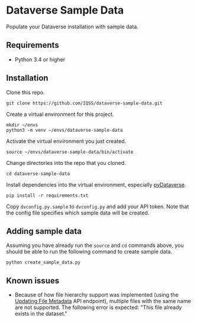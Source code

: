 # Dataverse Sample Data

Populate your Dataverse installation with sample data.

## Requirements

- Python 3.4 or higher

## Installation

Clone this repo.

    git clone https://github.com/IQSS/dataverse-sample-data.git

Create a virtual environment for this project.

    mkdir ~/envs
    python3 -m venv ~/envs/dataverse-sample-data

Activate the virtual environment you just created.

    source ~/envs/dataverse-sample-data/bin/activate

Change directories into the repo that you cloned.

    cd dataverse-sample-data

Install dependencies into the virtual environment, especially [pyDataverse][].

    pip install -r requirements.txt

Copy `dvconfig.py.sample` to `dvconfig.py` and add your API token. Note that the config file specifies which sample data will be created.

## Adding sample data

Assuming you have already run the `source` and `cd` commands above, you should be able to run the following command to create sample data.

    python create_sample_data.py

## Known issues

- Because of how file hierarchy support was implemented (using the [Updating File Metadata][] API endpoint), multiple files with the same name are not supported. The following error is expected: "This file already exists in the dataset."

[Updating File Metadata]: http://guides.dataverse.org/en/4.15/api/native-api.html#updating-file-metadata


[pyDataverse]: https://pypi.org/project/pyDataverse/
